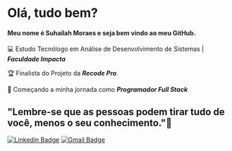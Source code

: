 # Olá, tudo bem?
#### Meu nome é Suhailah Moraes e seja bem vindo ao meu GitHub. 
  
  
:computer: Estudo Tecnólogo em Análise de Desenvolvimento de Sistemas | **_Faculdade Impacta_**
  
:trophy: Finalista do Projeto da **_Recode Pro_**.

  
:rocket: Começando a minha jornada como **_Programador Full Stack_**
 
 
   ##  "Lembre-se que as pessoas podem tirar tudo de você, menos o seu conhecimento."🧠
[![Linkedin Badge](https://img.shields.io/badge/-LinkedIn-blue?style=flat-square&logo=Linkedin&logoColor=white&link=https://www.linkedin.com/in/suhailah-concei%C3%A7%C3%A3o-43069a150/])](https://www.linkedin.com/in/suhailah-concei%C3%A7%C3%A3o-43069a150/) [![Gmail Badge](https://img.shields.io/badge/-Gmail-c14438?style=flat-square&logo=Gmail&logoColor=white&link=mailto:dev.suhmoraes@gmail.com)](mailto:dev.suhmoraes@gmail.com)

